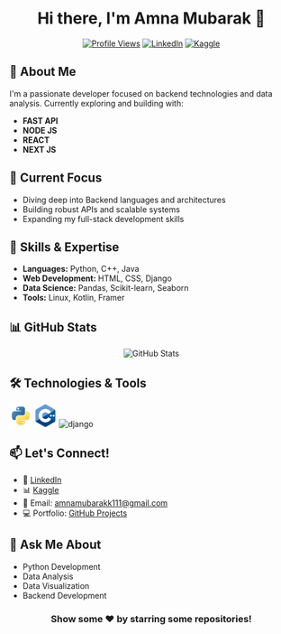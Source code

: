 <div align="center">

# Hi there, I'm Amna Mubarak 👋

[![Profile Views](https://komarev.com/ghpvc/?username=amnamubarak&label=Profile%20views&color=0e75b6&style=flat)](https://github.com/AmnaMubarak)
[![LinkedIn](https://img.shields.io/badge/LinkedIn-Connect-blue)](https://linkedin.com/in/amna-mubarak-6729b0217/)
[![Kaggle](https://img.shields.io/badge/Kaggle-Profile-blue)](https://kaggle.com/k201695amnamubarak)

</div>

## 🚀 About Me

I'm a passionate developer focused on backend technologies and data analysis. Currently exploring and building with:

- **FAST API** 
- **NODE JS**
- **REACT**
- **NEXT JS**

## 🔭 Current Focus

- Diving deep into Backend languages and architectures
- Building robust APIs and scalable systems
- Expanding my full-stack development skills

## 💼 Skills & Expertise

- **Languages:** Python, C++, Java
- **Web Development:** HTML, CSS, Django
- **Data Science:** Pandas, Scikit-learn, Seaborn
- **Tools:** Linux, Kotlin, Framer

## 📊 GitHub Stats

<div align="center">
  <img src="https://github-readme-stats.vercel.app/api?username=amnamubarak&show_icons=true&theme=radical" alt="GitHub Stats" />
</div>

## 🛠️ Technologies & Tools

<p align="left">
  <img src="https://raw.githubusercontent.com/devicons/devicon/master/icons/python/python-original.svg" alt="python" width="40" height="40"/>
  <img src="https://raw.githubusercontent.com/devicons/devicon/master/icons/cplusplus/cplusplus-original.svg" alt="cplusplus" width="40" height="40"/>
  <img src="https://cdn.worldvectorlogo.com/logos/django.svg" alt="django" width="40" height="40"/>
  <!-- ... existing tool icons ... -->
</p>

## 📫 Let's Connect!

- 💼 [LinkedIn](https://linkedin.com/in/amna-mubarak-6729b0217/)
- 📊 [Kaggle](https://kaggle.com/k201695amnamubarak)
- 📧 Email: amnamubarakk111@gmail.com
- 💻 Portfolio: [GitHub Projects](https://github.com/AmnaMubarak)

## 💬 Ask Me About

- Python Development
- Data Analysis
- Data Visualization
- Backend Development

<div align="center">

### Show some ❤️ by starring some repositories!

</div>
